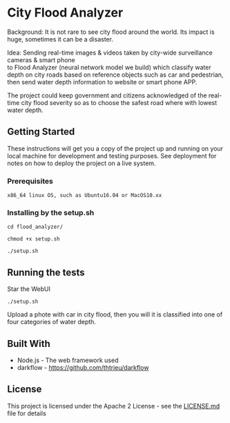 # City Flood Analyzer

Background:
   It is not rare to see city flood around the world. Its impact is huge, sometimes it can be a disaster. 

Idea:
   Sending real-time images & videos taken by city-wide surveillance cameras & smart phone     
   to Flood Analyzer (neural network model we build) which classify water depth
   on city roads based on reference objects such as car and pedestrian, 
   then send water depth information to website or smart phone APP. 

The project could keep government and citizens acknowledged of the real-time city flood severity so as to choose the safest road where with lowest water depth.

## Getting Started

These instructions will get you a copy of the project up and running on your local machine for development and testing purposes. See deployment for notes on how to deploy the project on a live system.

### Prerequisites

```
x86_64 linux OS, such as Ubuntu16.04 or MacOS10.xx 
```

### Installing by the setup.sh


```
cd flood_analyzer/
```

```
chmod +x setup.sh
```

```
./setup.sh
```
## Running the tests

Star the WebUI

```
./setup.sh
```

Upload a phote with car in city flood, then you will it is classified into one of four categories of water depth.


## Built With

* Node.js - The web framework used
* darkflow - https://github.com/thtrieu/darkflow

## License

This project is licensed under the Apache 2 License - see the [LICENSE.md](LICENSE.md) file for details
